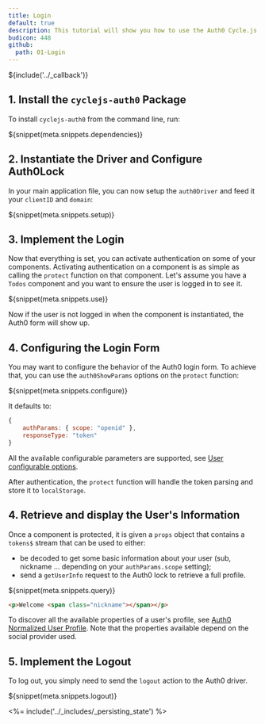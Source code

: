 ```yaml
---
title: Login
default: true
description: This tutorial will show you how to use the Auth0 Cycle.js driver to add authentication and authorization to your web app.
budicon: 448
github:
  path: 01-Login
---
```


${include('../_callback')}

## 1. Install the `cyclejs-auth0` Package

To install `cyclejs-auth0` from the command line, run:

${snippet(meta.snippets.dependencies)}

## 2. Instantiate the Driver and Configure Auth0Lock

In your main application file, you can now setup the `auth0Driver` and feed it your `clientID` and `domain`:

${snippet(meta.snippets.setup)}

## 3. Implement the Login

Now that everything is set, you can activate authentication on some of your components. Activating authentication on a component is as simple as calling the `protect` function on that component.
Let's assume you have a `Todos` component and you want to ensure the user is logged in to see it.

${snippet(meta.snippets.use)}

Now if the user is not logged in when the component is instantiated, the Auth0 form will show up.

## 4. Configuring the Login Form

You may want to configure the behavior of the Auth0 login form. To achieve that, you can use the `auth0ShowParams` options on the `protect` function:

${snippet(meta.snippets.configure)}

It defaults to:

```js
{
    authParams: { scope: "openid" },
    responseType: "token"
}
```

All the available configurable parameters are supported, see [User configurable options](/libraries/lock/v10/customization).

After authentication, the `protect` function will handle the token parsing and store it to `localStorage`.

## 4. Retrieve and display the User's Information

Once a component is protected, it is given a `props` object that contains a `tokens$` stream that can be used to either:
- be decoded to get some basic information about your user (sub, nickname ... depending on your `authParams.scope` setting);
- send a `getUserInfo` request to the Auth0 lock to retrieve a full profile.

${snippet(meta.snippets.query)}

```html
<p>Welcome <span class="nickname"></span></p>
```

To discover all the available properties of a user's profile, see [Auth0 Normalized User Profile](/user-profile). Note that the properties available depend on the social provider used.

## 5. Implement the Logout

To log out, you simply need to send the `logout` action to the Auth0 driver.

${snippet(meta.snippets.logout)}

<%= include('../_includes/_persisting_state') %>
